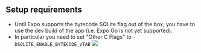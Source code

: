 ## Setup requirements

- Until Expo supports the bytecode SQLite flag out of the box, you have to use the dev build of the app (i.e. Expo Go is not yet supported).
- In particular you need to set "Other C Flags" to `-DSQLITE_ENABLE_BYTECODE_VTAB`
  ![](https://i.imgur.com/juy2bjh.png)